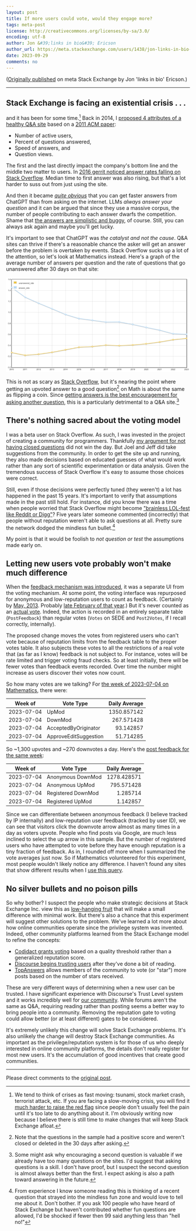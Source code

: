 ```yaml
---
layout: post
title: If more users could vote, would they engage more?
tags: meta-post
license: http://creativecommons.org/licenses/by-sa/3.0/
encoding: utf-8
author: Jon &#39;links in bio&#39; Ericson
author_url: https://meta.stackexchange.com/users/1438/jon-links-in-bio-ericson
date: 2023-09-29
comments: no
---
```


([Originally published](https://meta.stackexchange.com/a/393434/1438) on meta Stack Exchange by Jon &#39;links in bio&#39; Ericson.)

---

## Stack Exchange is facing an existential crisis . . . 

and it has been for some time.[^1] Back in 2014, I [proposed 4 attributes of a healthy Q&A site](https://meta.stackoverflow.com/a/271990/1438) based on a [2011 ACM paper](https://web.archive.org/web/20220626060907/https://bid.berkeley.edu/files/papers/mamykina-stackoverflow-chi2011.pdf):

* Number of active users,
* Percent of questions answered,
* Speed of answers, and
* Question views.

The first and the last directly impact the company's bottom line and the middle two matter to users. In [2016 gerrit noticed answer rates falling on Stack Overflow](https://meta.stackoverflow.com/questions/318719/why-are-answer-rates-dropping). Median time to first answer was also rising, but that's a lot harder to suss out from just using the site.

And then it became [_quite obvious_](https://jlericson.com/2023/06/02/strike_comentary.html) that you can get faster answers from ChatGPT than from asking on the internet. LLMs _always answer your question_ and it can be argued that since they use a massive corpus, the number of people contributing to each answer dwarfs the competition. Shame that [the answers are simplistic and buggy](https://jlericson.com/2023/03/29/coding_ai.html), of course. Still, you can always ask again and maybe you'll get lucky.

It's important to see that ChatGPT was _the catalyst and not the cause_. Q&A sites can thrive if there's a reasonable chance the asker will get an answer before the problem is overtaken by events. Stack Overflow sucks up a lot of the attention, so let's look at Mathematics instead. Here's a graph of the average number of answers per question and the rate of questions that go unanswered after 30 days on that site:

[![Answers per question and unanswered question rate for Mathematics][1]](https://data.stackexchange.com/math/query/961239/unanswered-questions-by-year?window=30#graph)

This is not as scary as [Stack Overflow](https://data.stackexchange.com/stackoverflow/query/961239/unanswered-questions-by-year?window=30#graph), but it's nearing the point where getting an upvoted answer to a good question[^2] on Math is about the same as flipping a coin. Since [getting answers is the best encouragement for asking another question](https://meta.stackexchange.com/questions/311504/what-can-we-do-to-encourage-or-discourage-a-second-question), this is a particularly detrimental to a Q&A site.[^3]

## There's nothing sacred about the voting model

I was a beta user on Stack Overflow. As such, I was invested in the project of creating a community for programmers. Thankfully [my argument for not having closed questions](https://web.archive.org/web/20081230154129/http://stackoverflow.uservoice.com/pages/general/suggestions/28833-get-rid-of-close-question-) did not win the day. But Joel and Jeff did take suggestions from the community. In order to get the site up and running, they also made decisions based on educated guesses of what would work rather than any sort of scientific experimentation or data analysis. Given the tremendous success of Stack Overflow it's easy to assume those choices were correct.

Still, even if those decisions were perfectly tuned (they weren't) a lot has happened in the past 15 years. It's important to verify that assumptions made in the past still hold. For instance, did you know there was a time when people worried that Stack Overflow might become ["brainless LOL-fest like Reddit or Digg"](https://stackoverflow.blog/2010/01/04/stack-overflow-where-we-hate-fun/)? Five years later someone commented (incorrectly) that people without reputation weren't able to ask questions at all. Pretty sure the network dodged the mindless fun bullet.[^4]

My point is that it would be foolish to _not question or test_ the assumptions made early on.

## Letting new users vote probably won't make much difference

When the [feedback mechanism was introduced](https://meta.stackexchange.com/questions/98630/anonymous-user-feedback-now-in-testing), it was a separate UI from the voting mechanism. At some point, the voting interface was repurposed for anonymous and low-reputation users to count as feedback. (Certainly by [May, 2013](https://meta.stackexchange.com/questions/179195/tooltip-for-anonymous-feedback-shows-click-again-to-undo-but-cant-really-be-u). Probably [late February of that year](https://data.stackexchange.com/stackoverflow/query/245926/feedback-per-day-over-time?betathreshold=10#graph).) But it's never counted as an [actual vote](https://meta.stackexchange.com/questions/285181/once-i-reach-15-reputation-will-my-old-votes-be-taken-into-account). Indeed, the action is recorded in an entirely separate table (`PostFeedback`) than regular votes (`Votes` on SEDE and `Post2Votes`, if I recall correctly, internally). 

The proposed change moves the votes from registered users who can't vote because of reputation limits from the feedback table to the proper votes table. It also subjects these votes to all the restrictions of a real vote that (as far as I know) feedback is not subject to. For instance, votes will be rate limited and trigger voting fraud checks. So at least initially, there will be fewer votes than feedback events recorded. Over time the number might increase as users discover their votes now count.

So how many votes are we talking? For [the week of 2023-07-04 on Mathematics](https://data.stackexchange.com/math/query/1787963/votes-per-day-over-time?betathreshold=10&opt.textResults=true), there were: 

Week of             | Vote Type                |  Daily Average   
------------------- | -------------------- | ----------: 
2023-07-04  | UpMod                | 1350.857142
2023-07-04  | DownMod              |  267.571428  
2023-07-04 | AcceptedByOriginator  | 93.142857  
2023-07-04 | ApproveEditSuggestion|  51.714285    

So ~1,300 upvotes and ~270 downvotes a day. Here's the [post feedback for the same week](https://data.stackexchange.com/math/query/245926/feedback-per-day-over-time?betathreshold=10&opt.textResults=true):

Week of             | Vote Type                |  Daily Average   
------------------- | -------------------- | ----------: 
2023-07-04 | Anonymous DownMod | 1278.428571   
2023-07-04  | Anonymous UpMod  |  795.571428    
2023-07-04  | Registered DownMod | 1.285714      
2023-07-04  | Registered UpMod |  1.142857      

Since we can differentiate between anonymous feedback (I believe tracked by IP internally) and low-reputation user feedback (tracked by user ID), we can see that visitors click the downvote arrow almost as many times in a day as voters upvote. People who find posts via Google, are much less inclined to select the up arrow in this sample. But the number of registered users who have attempted to vote before they have enough reputation is a tiny fraction of feedback. As in, I rounded off more when I summarized the vote averages just now. So if Mathematics volunteered for this experiment, most people wouldn't likely notice any difference. I haven't found any sites that show different results when I [use this query](https://data.stackexchange.com/physics/query/245926/feedback-per-day-over-time?betathreshold=10#graph).

## No silver bullets and no poison pills

So why bother? I suspect the people who make strategic decisions at Stack Exchange Inc. view this as [low-hanging fruit](https://jlericson.com/2023/06/02/easy_answers.html) that will make a small difference with minimal work. But there's also a chance that this experiment will suggest other solutions to the problem. We've learned a lot more about how online communities operate since the privilege system was invented. Indeed, other community platforms learned from the Stack Exchange model to refine the concepts:

* [Codidact grants voting](https://meta.codidact.com/abilities/unrestricted) based on a quality threshold rather than a generalized reputation score.
* [Discourse begins trusting users](https://blog.discourse.org/2018/06/understanding-discourse-trust-levels/#trust-level-1-basic) after they've done a bit of reading.
* [TopAnswers](https://topanswers.xyz/meta?q=232) allows members of the community to vote (or "star") more posts based on the number of stars received.

These are very different ways of determining when a new user can be trusted. I have significant experience with Discourse's Trust Level system and it works incredibly well for [our community](https://talk.collegeconfidential.com/). While forums aren't the same as Q&A, requiring reading rather than posting seems a better way to bring people into a community. Removing the reputation gate to voting could allow better (or at least different) gates to be considered.

It's extremely unlikely this change will solve Stack Exchange problems. It's also unlikely the change will destroy Stack Exchange communities. As important as the privilege/reputation system is for those of us who deeply interested in online community platforms, the details don't really register for most new users. It's the accumulation of good incentives that create good communities.


---

[^1]: We tend to think of crises as fast moving: tsunami, stock market crash, terrorist attack, etc. If you are facing a slow-moving crisis, you will find it [much harder to raise the red flag](https://hermeneutics.stackexchange.com/questions/28201/did-ezekiel-fulfill-the-430-days-of-lying-on-his-left-right-side) since people don't usually feel the pain until it's too late to do anything about it. I'm obviously writing now because I believe there is still time to make changes that will keep Stack Exchange afloat.

[^2]: Note that the questions in the sample had a positive score and weren't closed or deleted in the 30 days after asking.

[^3]: Some might ask why encouraging a second question is valuable if we already have too many questions on the sites. I'd suggest that asking questions is a skill. I don't have proof, but I suspect the second question is almost always better than the first. I expect asking is also a path toward answering in the future.

[^4]: From experience I know someone reading this is thinking of a recent question that strayed into the mindless fun zone and would love to tell me about it. Don't bother. If you ask 100 people who have heard of Stack Exchange but haven't contributed whether fun questions are allowed, I'd be shocked if fewer then 99 said anything less than "hell no!"



  [1]: /images/PUQZu.png


Please direct comments to the [original post](https://meta.stackexchange.com/a/393434/1438).

